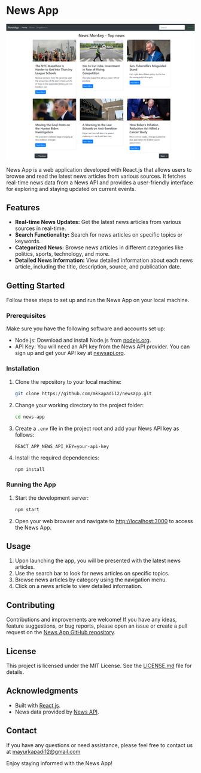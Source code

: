 # News App

![news_app](news.png)

News App is a web application developed with React.js that allows users to browse and read the latest news articles from various sources. It fetches real-time news data from a News API and provides a user-friendly interface for exploring and staying updated on current events.

## Features

- **Real-time News Updates:** Get the latest news articles from various sources in real-time.
- **Search Functionality:** Search for news articles on specific topics or keywords.
- **Categorized News:** Browse news articles in different categories like politics, sports, technology, and more.
- **Detailed News Information:** View detailed information about each news article, including the title, description, source, and publication date.

## Getting Started

Follow these steps to set up and run the News App on your local machine.

### Prerequisites

Make sure you have the following software and accounts set up:

- Node.js: Download and install Node.js from [nodejs.org](https://nodejs.org/).
- API Key: You will need an API key from the News API provider. You can sign up and get your API key at [newsapi.org](https://newsapi.org/).

### Installation

1. Clone the repository to your local machine:

   ```bash
   git clone https://github.com/mkkapadi12/newsapp.git
   ```

2. Change your working directory to the project folder:

   ```bash
   cd news-app
   ```

3. Create a `.env` file in the project root and add your News API key as follows:

   ```env
   REACT_APP_NEWS_API_KEY=your-api-key
   ```

4. Install the required dependencies:

   ```bash
   npm install
   ```

### Running the App

1. Start the development server:

   ```bash
   npm start
   ```

2. Open your web browser and navigate to [http://localhost:3000](http://localhost:3000) to access the News App.

## Usage

1. Upon launching the app, you will be presented with the latest news articles.
2. Use the search bar to look for news articles on specific topics.
3. Browse news articles by category using the navigation menu.
4. Click on a news article to view detailed information.

## Contributing

Contributions and improvements are welcome! If you have any ideas, feature suggestions, or bug reports, please open an issue or create a pull request on the [News App GitHub repository](https://github.com/mkkapadi12/newsapp.git).

## License

This project is licensed under the MIT License. See the [LICENSE.md](LICENSE.md) file for details.

## Acknowledgments

- Built with [React.js](https://reactjs.org).
- News data provided by [News API](https://newsapi.org).

## Contact

If you have any questions or need assistance, please feel free to contact us at mayurkapadi12@gmail.com

Enjoy staying informed with the News App!
